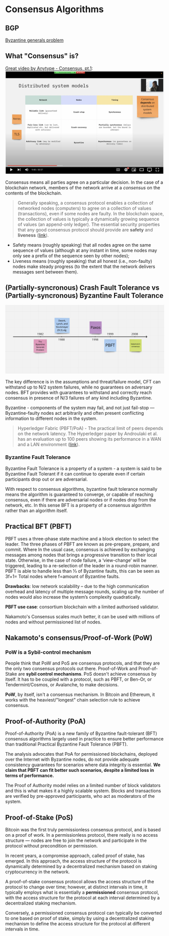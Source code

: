 
# Consensus Algorithms

## BGP
[Byzantine generals problem](https://en.wikipedia.org/wiki/Byzantine_fault)

## What "Consensus" is?
[Great video by Anytype - Consensus, pt.1](https://www.youtube.com/watch?v=WsvmbzouSzE):
![Timeline](s1.png?raw=true "Timeline")

Consensus means all parties agree on a particular decision. In the case of a blockchain network, members of the network arrive at a _consensus_ on the contents of the blockchain.

> Generally speaking, a consensus protocol enables a collection of networked nodes (computers) to agree on a collection of values (transactions), even if some nodes are faulty. In the blockchain space, the collection of values is typically a dynamically growing sequence of values (an append-only ledger). The essential security properties that any good consensus protocol should provide are **safety** and **liveness** ([link](https://www.shoup.net/papers/poh.pdf)).

* Safety means (roughly speaking) that all nodes agree on the same sequence of values (although at any instant in time, some nodes may only see a prefix of the sequence seen by other nodes);
* Liveness means (roughly speaking) that all honest (i.e., non-faulty) nodes make steady progress (to the extent that the network delivers messages sent between them).


## (Partially-syncronous) Crash Fault Tolerance vs (Partially-syncronous) Byzantine Fault Tolerance

![Consensus Timeline](consensus_timeline.png)

The key difference is in the assumptions and threat/failure model, CFT can withstand up to N/2 system failures, while no guarantees on adversary nodes. BFT provides with guarantees to withstand and correctly reach consensus in presence of N/3 failures of any kind including Byzantine. 

Byzantine - components of the system may fail, and not just fail-stop — Byzantine-faulty nodes act arbitrarily and often present conflicting information to different nodes in the system.

> Hyperledger Fabric (PBFT/PoA) - The practical limit of peers depends on the network latency. The Hyperledger paper by Androulaki et al. has an evaluation up to 100 peers showing its performance in a WAN and a LAN environment ([link](https://dl.acm.org/doi/pdf/10.1145/3190508.3190538)).

### Byzantine Fault Tolerance

Byzantine Fault Tolerance is a property of a system - a system is said to be Byzantine Fault Tolerant if it can continue to operate even if certain participants drop out or are adversarial.

With respect to consensus algorithms, byzantine fault tolerance normally means the algorithm is guaranteed to converge, or capable of reaching consensus, even if there are adversarial nodes or if nodes drop from the network, etc. In this sense BFT is a property of a consensus algorithm rather than an algorithm itself.


## Practical BFT (PBFT)

PBFT uses a three-phase state machine and a block election to select the leader. The three phases of PBFT are known as pre-prepare, prepare, and commit. Where In the usual case, consensus is achieved by exchanging messages among nodes that brings a progressive transition to their local state. Otherwise, in the case of node failure, a ‘view-change’ will be triggered, leading to a re-selection of the leader in a round-robin manner. PBFT is able to handle less than ⅓ of Byzantine faults, this can be seen as 3f+1= Total nodes where f=amount of Byzantine faults.

**Drawbacks**: low network scalability – due to the high communication overhead and latency of multiple message rounds, scaling up the number of nodes would also increase the system’s complexity quadratically. 

**PBFT use case**: consortium blockchain with a limited authorised validator.

Nakamoto's Consensus scales much better, it can be used with millions of nodes and without permissioned list of nodes.


## Nakamoto's consensus/Proof-of-Work (PoW)

### PoW is a Sybil-control mechanism

People think that PoW and PoS are consensus protocols, and that they are the only two consensus protocols out there.
Proof-of-Work and Proof-of-Stake are ****sybil control mechanisms****. PoS doesn't achieve consensus by itself. It has to be coupled with a protocol, such as PBFT, or Ben-Or, or Tendermint/Cosmos, or Avalanche, to make decisions.

**PoW**, by itself, isn't a consensus mechanism. In Bitcoin and Ethereum, it works with the heaviest/"longest" chain selection rule to achieve consensus.

## Proof-of-Authority (PoA)

Proof-of-Authority (PoA) is a new family of Byzantine fault-tolerant (BFT) consensus algorithms largely used in practice to ensure better performance than traditional Practical Byzantine Fault Tolerance (PBFT). 

The analysis advocates that PoA for permissioned blockchains, deployed over the Internet with Byzantine nodes, do not provide adequate consistency guarantees for scenarios where data integrity is essential. **We claim that PBFT can fit better such scenarios, despite a limited loss in terms of performance.**

The Proof of Authority model relies on a limited number of block validators and this is what makes it a highly scalable system. Blocks and transactions are verified by pre-approved participants, who act as moderators of the system.


## Proof-of-Stake (PoS)

Bitcoin was the first truly permissionless consensus protocol, and is based on a proof of work. In a permissionless protocol, there really is no access structure — nodes are free to join the network and participate in the protocol without precondition or permission. 

In recent years, a compromise approach, called proof of stake, has emerged. In this approach, the access structure of the protocol is dynamically determined by a decentralized mechanism based on staking cryptocurrency in the network. 

A proof-of-stake consensus protocol allows the access structure of the protocol to change over time; however, at distinct intervals in time, it typically employs what is essentially a **permissioned** consensus protocol, with the access structure for the protocol at each interval determined by a decentralized staking mechanism. 

Conversely, a permissioned consensus protocol can typically be converted to one based on proof of stake, simply by using a decentralized staking mechanism to define the access structure for the protocol at different intervals in time.
